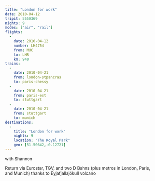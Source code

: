 ```yaml
---
title: "London for work"
date: 2010-04-12
tripit: 5550369
nights: 9
modes: ["air", "rail"]
flights:
  -
    date: 2010-04-12
    number: LH4754
    from: MUC
    to: LHR
    km: 940
trains:
  -
    date: 2010-04-21
    from: london-stpancras
    to: paris-chessy
  -
    date: 2010-04-21
    from: paris-est
    to: stuttgart
  -
    date: 2010-04-21
    from: stuttgart
    to: munich
destinations:
  -
    title: "London for work"
    nights: 9
    location: "The Royal Park"
    geo: [51.50642,-0.12721]
---
```


with Shannon

Return via Eurostar, TGV, and two D Bahns (plus metros in London, Paris, and Munich) thanks to Eyjafjallajökull volcano
